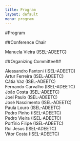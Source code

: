 ```yaml
---
title: Program
layout: default
menu: program
---
```


#Program

##Conference Chair 

Manuela Vieira (ISEL-ADEETC) 

##<a name="program-organizing-committee">Organizing Committee</a>##

Alessandro Fantoni (ISEL-ADEETC)  
Artur Ferreira (ISEL-ADEETC)  
Cátia Vaz (ISEL-ADEETC)   
Fernando Carvalho (ISEL-ADEETC)  
João Costa (ISEL-ADEETC)  
Joel Paulo (ISEL-ADEETC)  
José Nascimento (ISEL-ADEETC)  
Paula Louro (ISEL-ADEETC)  
Pedro Pinho (ISEL-ADEETC)  
Pedro Vieira (ISEL-ADEETC)  
Porfírio Filipe (ISEL-ADEETC)  
Rui Jesus (ISEL-ADEETC)  
Vítor Costa (ISEL-ADEETC)